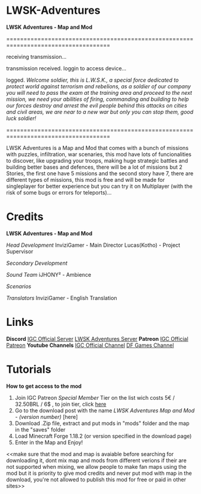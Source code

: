 # LWSK-Adventures
**LWSK Adventures - Map and Mod**

====================================================================================

receiving transmission...

transmission received.
loggin to access device...

logged.
*Welcome soldier, this is L.W.S.K., a special force dedicated to protect world against terrorism and rebelions, as a soldier of our company you will need to pass the exam at the training area and proceed to the next mission, we need your abilities of firing, commanding and building to help our forces destroy and arrest the evil people behind this attacks on cities and civil areas, we are near to a new war but only you can stop them, good luck soldier!*

====================================================================================

LWSK Adventures is a Map and Mod that comes with a bunch of missions with puzzles, infiltration, war scenaries, this mod have lots of funcionalities to discover, like upgrading your troops, making huge strategic battles and building better bases and defences, there will be a lot of missions but 2 Stories, the first one have 5 missions and the second story have 7, there are different types of missions, this mod is free and will be made for singleplayer for better experience but you can try it on Multiplayer (with the risk of some bugs or errors for teleports)...

# Credits
**LWSK Adventures - Map and Mod**

*Head Development*
InviziGamer - Main Director
Lucas(Kotho) - Project Supervisor

*Secondary Development*


*Sound Team*
iJHONY² - Ambience

*Scenarios*


*Translators*
InviziGamer - English Translation

# Links

**Discord**
[IGC Official Server](https://discord.gg/HbnZ8fqvMq)
[LWSK Adventures Server](https://discord.gg/zNJq7srv2Y)
**Patreon**
[IGC Official Patreon](https://www.patreon.com/incredible_games_corporation?fan_landing=true)
**Youtube Channels**
[IGC Official Channel](https://www.youtube.com/channel/UCrTssLRIdQk8ferz62P0S7g)
[DF Games Channel](https://www.youtube.com/channel/UCTXI_f3gO6TKPiJjsqHmGHA)

# Tutorials
**How to get access to the mod**

1. Join IGC Patreon *Special Member* Tier on the list wich costs 5€ / 32.50BRL / 6$ , to join tier, click [here](https://www.patreon.com/checkout/incredible_games_corporation/4943945)
2. Go to the download post with the name *LWSK Adventures Map and Mod - (version number)* [here]
3. Download .Zip file, extract and put mods in "mods" folder and the map in the "saves" folder
4. Load Minecraft Forge 1.18.2 (or version specified in the download page)
5. Enter in the Map and Enjoy!

<<make sure that the mod and map is avaiable before searching for downloading it, dont mix map and mods from different verions if their are not supported when mixing, we allow people to make fan maps using the mod but it is priority to give mod credits and never put mod with map in the download, you're not allowed to publish this mod for free or paid in other sites>>
